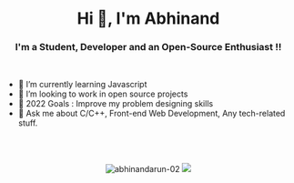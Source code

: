 <h1 align="center">Hi 👋, I'm Abhinand</h1>

<h3 align="center">I'm a Student, Developer and an Open-Source Enthusiast !!</h3>

<br/>

- 🌱 I’m currently learning Javascript
- 👯 I’m looking to work in open source projects
- 🥅 2022 Goals : Improve my problem designing skills
- 💬 Ask me about C/C++, Front-end Web Development, Any tech-related stuff.

<br/>
<br/>

<p align = "center">
    <img src="https://github-readme-stats.vercel.app/api?username=abhinandarun-02&show_icons=true&locale=en&theme=radical" alt="abhinandarun-02" />
    <img src = "https://github-readme-stats.vercel.app/api/top-langs/?username=abhinandarun-02&layout=compact&theme=radical">
</p>
